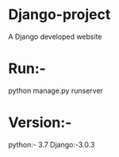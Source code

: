 # Django-project
A Django developed website

# Run:-
python manage.py runserver

# Version:-
python:- 3.7 
Django:-3.0.3
